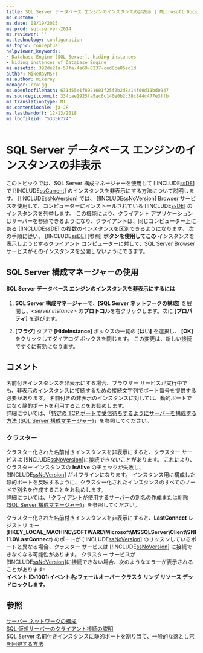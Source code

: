```yaml
---
title: SQL Server データベース エンジンのインスタンスの非表示 | Microsoft Docs
ms.custom: ''
ms.date: 08/19/2015
ms.prod: sql-server-2014
ms.reviewer: ''
ms.technology: configuration
ms.topic: conceptual
helpviewer_keywords:
- Database Engine [SQL Server], hiding instances
- hiding instances of Database Engine
ms.assetid: 392de21a-57fa-4a69-8237-ced8ca86ed1d
author: MikeRayMSFT
ms.author: mikeray
manager: craigg
ms.openlocfilehash: 631d55e1f8921601f25f2b2d8a14f00d11bd0947
ms.sourcegitcommit: 334cae1925fa5ac6c140e0b2c38c844c477e3ffb
ms.translationtype: MT
ms.contentlocale: ja-JP
ms.lasthandoff: 12/13/2018
ms.locfileid: "53356774"
---
```

# <a name="hide-an-instance-of-sql-server-database-engine"></a>SQL Server データベース エンジンのインスタンスの非表示
  このトピックでは、SQL Server 構成マネージャーを使用して [!INCLUDE[ssDE](../../includes/ssde-md.md)] で [!INCLUDE[ssCurrent](../../includes/sscurrent-md.md)] のインスタンスを非表示にする方法について説明します。 [!INCLUDE[ssNoVersion](../../includes/ssnoversion-md.md)] では、 [!INCLUDE[ssNoVersion](../../includes/ssnoversion-md.md)] Browser サービスを使用して、コンピューターにインストールされている [!INCLUDE[ssDE](../../includes/ssde-md.md)] のインスタンスを列挙します。 この機能により、クライアント アプリケーションはサーバーを参照できるようになり、クライアントは、同じコンピューター上にある [!INCLUDE[ssDE](../../includes/ssde-md.md)] の複数のインスタンスを区別できるようになります。 次の手順に従い、 [!INCLUDE[ssDE](../../includes/ssde-md.md)] [参照] **ボタンを使用してこの** インスタンスを表示しようとするクライアント コンピューターに対して、SQL Server Browser サービスがそのインスタンスを公開しないようにできます。  
  
##  <a name="SSMSProcedure"></a> SQL Server 構成マネージャーの使用  
  
#### <a name="to-hide-an-instance-of-the-sql-server-database-engine"></a>SQL Server データベース エンジンのインスタンスを非表示にするには  
  
1.  **SQL Server 構成マネージャー**で、**[SQL Server ネットワークの構成]** を展開し、*\<server instance>* の**プロトコル**を右クリックします。次に **[プロパティ]** を選びます。  
  
2.  **[フラグ]** タブで **[HideInstance]** ボックスの一覧の **[はい]** を選択し、 **[OK]** をクリックしてダイアログ ボックスを閉じます。 この変更は、新しい接続ですぐに有効になります。  
  
## <a name="remarks"></a>コメント  
 名前付きインスタンスを非表示にする場合、ブラウザー サービスが実行中でも、非表示のインスタンスに接続するための接続文字列でポート番号を提供する必要があります。 名前付きの非表示のインスタンスに対しては、動的ポートではなく静的ポートを利用することをお勧めします。  
  詳細については、「[特定の TCP ポートで受信待ちするようにサーバーを構成する方法 &#40;SQL Server 構成マネージャー&#41;](configure-a-server-to-listen-on-a-specific-tcp-port.md)」を参照してください。  
  
### <a name="clustering"></a>クラスター  
 クラスター化された名前付きインスタンスを非表示にすると、クラスター サービスは [!INCLUDE[ssNoVersion](../../includes/ssnoversion-md.md)]に接続できないことがあります。 これにより、クラスター インスタンスの **IsAlive** のチェックが失敗し、[!INCLUDE[ssNoVersion](../../includes/ssnoversion-md.md)] がオフラインになります。 インスタンス用に構成した静的ポートを反映するように、クラスター化されたインスタンスのすべてのノードで別名を作成することをお勧めします。  
 詳細については、「[クライアントが使用するサーバーの別名の作成または削除 &#40;SQL Server 構成マネージャー&#41;](create-or-delete-a-server-alias-for-use-by-a-client.md)」を参照してください。  
  
 クラスター化された名前付きインスタンスを非表示にすると、**LastConnect** レジストリ キー (**HKEY_LOCAL_MACHINE\SOFTWARE\Microsoft\MSSQLServer\Client\SNI11.0\LastConnect**) のポートが [!INCLUDE[ssNoVersion](../../includes/ssnoversion-md.md)] のリッスンしているポートと異なる場合、クラスター サービスは [!INCLUDE[ssNoVersion](../../includes/ssnoversion-md.md)] に接続できなくなる可能性があります。 クラスター サービスが [!INCLUDE[ssNoVersion](../../includes/ssnoversion-md.md)]に接続できない場合、次のようなエラーが表示されることがあります:  
**イベント ID:1001:イベント名:フェールオーバー クラスタ リング リソース デッドロックします。**  
  
## <a name="see-also"></a>参照  
 [サーバー ネットワークの構成](server-network-configuration.md)   
 [SQL 仮想サーバーのクライアント接続の説明](https://support.microsoft.com/kb/273673)   
 [SQL Server 名前付きインスタンスに静的ポートを割り当て、一般的な落とし穴を回避する方法](https://blogs.msdn.com/b/arvindsh/archive/2012/09/08/how-to-assign-a-static-port-to-a-sql-server-named-instance-and-avoid-a-common-pitfall.aspx)  
  
  
